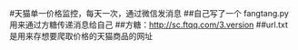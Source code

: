 #天猫单一价格监控，每天一次，通过微信发消息
##自己写了一个 fangtang.py 用来通过方糖传递消息给自己
##方糖：http://sc.ftqq.com/3.version
##url.txt是用来存想要爬取价格的天猫商品的网址